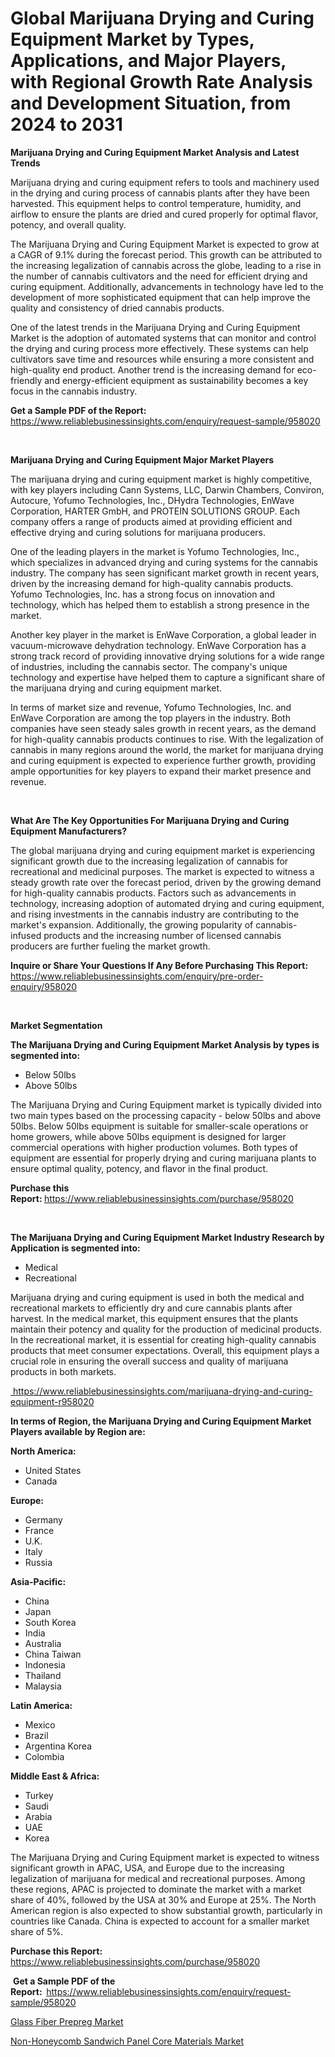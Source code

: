 <p><h1>Global Marijuana Drying and Curing Equipment Market by Types, Applications, and Major Players, with Regional Growth Rate Analysis and Development Situation, from 2024 to 2031</h1></p><p><strong>Marijuana Drying and Curing Equipment Market Analysis and Latest Trends</strong></p>
<p><p>Marijuana drying and curing equipment refers to tools and machinery used in the drying and curing process of cannabis plants after they have been harvested. This equipment helps to control temperature, humidity, and airflow to ensure the plants are dried and cured properly for optimal flavor, potency, and overall quality.</p><p>The Marijuana Drying and Curing Equipment Market is expected to grow at a CAGR of 9.1% during the forecast period. This growth can be attributed to the increasing legalization of cannabis across the globe, leading to a rise in the number of cannabis cultivators and the need for efficient drying and curing equipment. Additionally, advancements in technology have led to the development of more sophisticated equipment that can help improve the quality and consistency of dried cannabis products.</p><p>One of the latest trends in the Marijuana Drying and Curing Equipment Market is the adoption of automated systems that can monitor and control the drying and curing process more effectively. These systems can help cultivators save time and resources while ensuring a more consistent and high-quality end product. Another trend is the increasing demand for eco-friendly and energy-efficient equipment as sustainability becomes a key focus in the cannabis industry.</p></p>
<p><strong>Get a Sample PDF of the Report:&nbsp;</strong> <a href="https://www.reliablebusinessinsights.com/enquiry/request-sample/958020">https://www.reliablebusinessinsights.com/enquiry/request-sample/958020</a></p>
<p>&nbsp;</p>
<p><strong>Marijuana Drying and Curing Equipment Major Market Players</strong></p>
<p><p>The marijuana drying and curing equipment market is highly competitive, with key players including Cann Systems, LLC, Darwin Chambers, Conviron, Autocure, Yofumo Technologies, Inc., DHydra Technologies, EnWave Corporation, HARTER GmbH, and PROTEIN SOLUTIONS GROUP. Each company offers a range of products aimed at providing efficient and effective drying and curing solutions for marijuana producers.</p><p>One of the leading players in the market is Yofumo Technologies, Inc., which specializes in advanced drying and curing systems for the cannabis industry. The company has seen significant market growth in recent years, driven by the increasing demand for high-quality cannabis products. Yofumo Technologies, Inc. has a strong focus on innovation and technology, which has helped them to establish a strong presence in the market.</p><p>Another key player in the market is EnWave Corporation, a global leader in vacuum-microwave dehydration technology. EnWave Corporation has a strong track record of providing innovative drying solutions for a wide range of industries, including the cannabis sector. The company's unique technology and expertise have helped them to capture a significant share of the marijuana drying and curing equipment market.</p><p>In terms of market size and revenue, Yofumo Technologies, Inc. and EnWave Corporation are among the top players in the industry. Both companies have seen steady sales growth in recent years, as the demand for high-quality cannabis products continues to rise. With the legalization of cannabis in many regions around the world, the market for marijuana drying and curing equipment is expected to experience further growth, providing ample opportunities for key players to expand their market presence and revenue.</p></p>
<p>&nbsp;</p>
<p><strong>What Are The Key Opportunities For Marijuana Drying and Curing Equipment Manufacturers?</strong></p>
<p><p>The global marijuana drying and curing equipment market is experiencing significant growth due to the increasing legalization of cannabis for recreational and medicinal purposes. The market is expected to witness a steady growth rate over the forecast period, driven by the growing demand for high-quality cannabis products. Factors such as advancements in technology, increasing adoption of automated drying and curing equipment, and rising investments in the cannabis industry are contributing to the market's expansion. Additionally, the growing popularity of cannabis-infused products and the increasing number of licensed cannabis producers are further fueling the market growth.</p></p>
<p><strong>Inquire or Share Your Questions If Any Before Purchasing This Report:</strong> <a href="https://www.reliablebusinessinsights.com/enquiry/pre-order-enquiry/958020">https://www.reliablebusinessinsights.com/enquiry/pre-order-enquiry/958020</a></p>
<p>&nbsp;</p>
<p><strong>Market Segmentation</strong></p>
<p><strong>The Marijuana Drying and Curing Equipment Market Analysis by types is segmented into:</strong></p>
<p><ul><li>Below 50lbs</li><li>Above 50lbs</li></ul></p>
<p><p>The Marijuana Drying and Curing Equipment market is typically divided into two main types based on the processing capacity - below 50lbs and above 50lbs. Below 50lbs equipment is suitable for smaller-scale operations or home growers, while above 50lbs equipment is designed for larger commercial operations with higher production volumes. Both types of equipment are essential for properly drying and curing marijuana plants to ensure optimal quality, potency, and flavor in the final product.</p></p>
<p><strong>Purchase this Report:&nbsp;</strong><a href="https://www.reliablebusinessinsights.com/purchase/958020">https://www.reliablebusinessinsights.com/purchase/958020</a></p>
<p>&nbsp;</p>
<p><strong>The Marijuana Drying and Curing Equipment Market Industry Research by Application is segmented into:</strong></p>
<p><ul><li>Medical</li><li>Recreational</li></ul></p>
<p><p>Marijuana drying and curing equipment is used in both the medical and recreational markets to efficiently dry and cure cannabis plants after harvest. In the medical market, this equipment ensures that the plants maintain their potency and quality for the production of medicinal products. In the recreational market, it is essential for creating high-quality cannabis products that meet consumer expectations. Overall, this equipment plays a crucial role in ensuring the overall success and quality of marijuana products in both markets.</p></p>
<p><a href="https://www.reliablebusinessinsights.com/marijuana-drying-and-curing-equipment-r958020">&nbsp;https://www.reliablebusinessinsights.com/marijuana-drying-and-curing-equipment-r958020</a></p>
<p><strong>In terms of Region, the Marijuana Drying and Curing Equipment Market Players available by Region are:</strong></p>
<p>
    <p> <strong> North America: </strong>
        <ul>
            <li>United States</li>
            <li>Canada</li>
        </ul>
        </p> 
    <p> <strong> Europe: </strong>
        <ul>
            <li>Germany</li>
            <li>France</li>
            <li>U.K.</li>
            <li>Italy</li>
            <li>Russia</li>
        </ul>
        </p> 
    <p> <strong> Asia-Pacific: </strong>
        <ul>
            <li>China</li>
            <li>Japan</li>
            <li>South Korea</li>
            <li>India</li>
            <li>Australia</li>
            <li>China Taiwan</li>
            <li>Indonesia</li>
            <li>Thailand</li>
            <li>Malaysia</li>
        </ul>
        </p> 
    <p> <strong> Latin America: </strong>
        <ul>
            <li>Mexico</li>
            <li>Brazil</li>
            <li>Argentina Korea</li>
            <li>Colombia</li>
        </ul>
        </p> 
    <p> <strong> Middle East & Africa: </strong>
        <ul>
            <li>Turkey</li>
            <li>Saudi</li>
            <li>Arabia</li>
            <li>UAE</li>
            <li>Korea</li>
        </ul>
    </p>
    </p>
<p><p>The Marijuana Drying and Curing Equipment market is expected to witness significant growth in APAC, USA, and Europe due to the increasing legalization of marijuana for medical and recreational purposes. Among these regions, APAC is projected to dominate the market with a market share of 40%, followed by the USA at 30% and Europe at 25%. The North American region is also expected to show substantial growth, particularly in countries like Canada. China is expected to account for a smaller market share of 5%.</p></p>
<p><strong>Purchase this Report: </strong><a href="https://www.reliablebusinessinsights.com/purchase/958020">https://www.reliablebusinessinsights.com/purchase/958020</a></p>
<p>&nbsp;<strong>Get a Sample PDF of the Report:&nbsp;&nbsp;</strong><a href="https://www.reliablebusinessinsights.com/enquiry/request-sample/958020">https://www.reliablebusinessinsights.com/enquiry/request-sample/958020</a></p>
<p><strong></strong></p>
<p><p><a href="https://github.com/angelajermaine/Market-Research-Report-List-5/blob/main/glass-fiber-prepreg-market.md">Glass Fiber Prepreg Market</a></p><p><a href="https://github.com/hrhzhypq19/Market-Research-Report-List-1/blob/main/non-honeycomb-sandwich-panel-core-materials-market.md">Non-Honeycomb Sandwich Panel Core Materials Market</a></p></p>